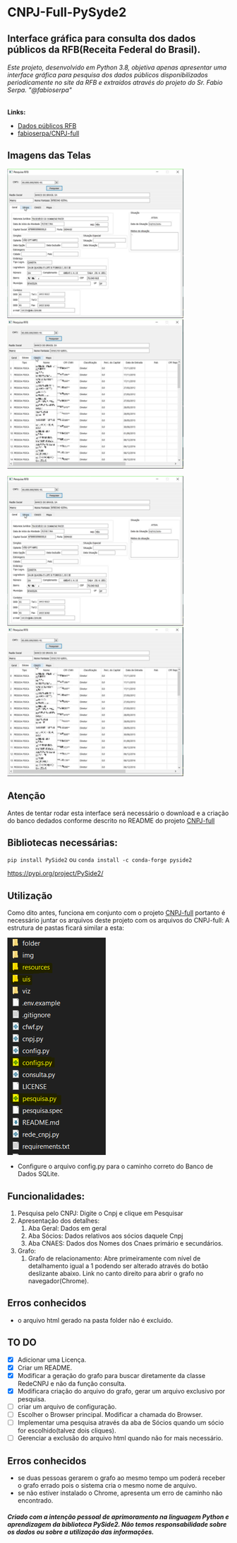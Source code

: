 # CNPJ-Full-PySyde2
## Interface gráfica para consulta dos dados públicos da RFB(Receita Federal do Brasil).
###### Este projeto, desenvolvido em Python 3.8, objetiva apenas apresentar uma interface gráfica para pesquisa dos dados públicos disponibilizados periodicamente no site da RFB e extraídos através do projeto do Sr. Fabio Serpa. "@fabioserpa"
 

**Links:**
* [Dados públicos RFB](http://receita.economia.gov.br/orientacao/tributaria/cadastros/cadastro-nacional-de-pessoas-juridicas-cnpj/dados-publicos-cnpj)
* [fabioserpa/CNPJ-full](https://github.com/fabioserpa/CNPJ-full)

## Imagens das Telas

<p float="left">
  <img src="imagens/imagem1.png" width="400" />
  &#32;
  <img src="imagens/imagem2.png" width="400" /> 
</p>

&#32;

<p float="left">
  <img src="imagens/imagem1.png" width="400" />
  &#32;
  <img src="imagens/imagem2.png" width="400" /> 
</p>

## **Atenção**
Antes de tentar rodar esta interface será necessário o download e a criação do banco dedados conforme descrito no README do projeto [CNPJ-full](https://github.com/fabioserpa/CNPJ-full)

## Bibliotecas necessárias:
`pip install PySide2`
ou 
`conda install -c conda-forge pyside2`

https://pypi.org/project/PySide2/

## Utilização
Como dito antes, funciona em conjunto com o projeto [CNPJ-full](https://github.com/fabioserpa/CNPJ-full) portanto é necessário juntar os arquivos deste projeto com os arquivos do CNPJ-full: A estrutura de pastas ficará similar a esta:

<p align="left">
  <img src="imagens/imagem9.PNG">
</p>

*	Configure  o arquivo config.py para o caminho correto do Banco de Dados SQLite.

## Funcionalidades:
1. Pesquisa pelo CNPJ: Digite o Cnpj e clique em Pesquisar
2. Apresentação dos detalhes:
   1. Aba Geral: Dados em geral
   2. Aba Sócios: Dados relativos aos sócios daquele Cnpj
   3. Aba CNAES: Dados dos Nomes dos Cnaes primário e secundários.
3. Grafo:
   1. Grafo de relacionamento: Abre primeiramente com nível de detalhamento igual a 1 podendo ser alterado através do botão deslizante abaixo. Link no canto direito para abrir o grafo no navegador(Chrome).

## Erros conhecidos
* o arquivo html gerado na pasta folder não é excluido.

## TO DO
- [x] Adicionar uma Licença.
- [x] Criar um README.
- [x] Modificar a geração do grafo para buscar diretamente da classe RedeCNPJ e não da função consulta.
- [x] Modificara criação do arquivo do grafo, gerar um arquivo exclusivo por pesquisa.
- [ ] criar um arquivo de configuração.
- [ ] Escolher o Browser principal. Modificar a chamada do Browser.
- [ ] Implementar uma pesquisa através da aba de Sócios quando um sócio for escolhido(talvez dois cliques). 
- [ ] Gerenciar a exclusão do arquivo html quando não for mais necessário.

## Erros conhecidos
* se duas pessoas gerarem o grafo ao mesmo tempo um poderá receber o grafo errado pois o sistema cria o mesmo nome de arquivo.
* se não estiver instalado o Chrome, apresenta um erro de caminho não encontrado.




##### Criado com a intenção pessoal de aprimoramento na linguagem Python e aprendizagem da biblioteca PySide2. Não temos responsabilidade sobre os dados ou sobre a utilização das informações.
